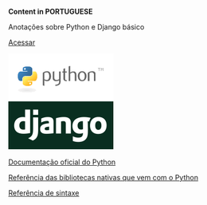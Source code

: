 **Content in PORTUGUESE**

Anotações sobre Python e Django básico

[Acessar](https://gabrielgodoy.gitbooks.io/python-e-django-basico/content/)

![Python + Django](assets/readme-image.png)

[Documentação oficial do Python](https://docs.python.org/3/)

[Referência das bibliotecas nativas que vem com o Python](https://docs.python.org/3/library/index.html)

[Referência de sintaxe](https://docs.python.org/3/reference/index.html)
